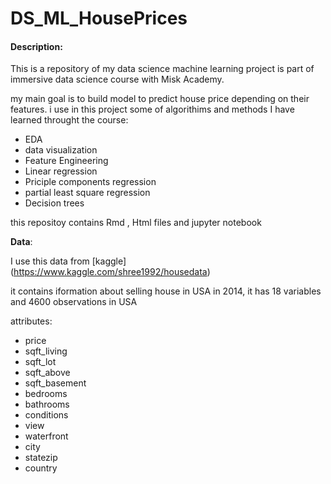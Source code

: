 # DS_ML_HousePrices


#### **Description:**


This is a repository of my data science machine learning project 
is part of immersive data science course with Misk Academy. 

my main goal is to build model to predict house price depending on their features. 
i use in this project some of algorithims and methods I have learned throught the course:

* EDA 
* data visualization  
* Feature Engineering 
* Linear regression 
* Priciple components regression 
* partial least square regression
* Decision trees 

this repositoy contains Rmd , Html files and jupyter notebook


**Data**: 

I use this data from [kaggle] (https://www.kaggle.com/shree1992/housedata) 


it contains iformation about selling house in USA in 2014, it has 18 variables and 4600 observations 
in USA 

attributes: 

 * price 
 * sqft_living 
 * sqft_lot
 * sqft_above
 * sqft_basement 
 * bedrooms
 * bathrooms 
 * conditions 
 * view 
 * waterfront 
 * city 
 * statezip 
 * country 
